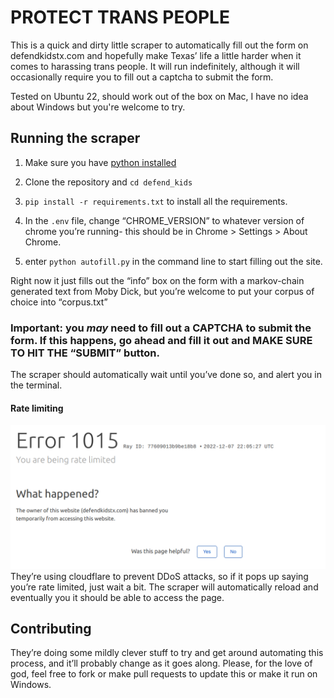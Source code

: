 # PROTECT TRANS PEOPLE

This is a quick and dirty little scraper to automatically fill out the form on defendkidstx.com and hopefully make Texas’ life a little harder when it comes to harassing trans people. It will run indefinitely, although it will occasionally require you to fill out a captcha to submit the form. 

Tested on Ubuntu 22, should work out of the box on Mac, I have no idea about Windows but you're welcome to try. 

## Running the scraper
1. Make sure you have [python installed](https://realpython.com/installing-python/)

2. Clone the repository and `cd defend_kids`

3. `pip install -r requirements.txt` to install all the requirements.

4. In the `.env` file, change “CHROME_VERSION” to whatever version of chrome you’re running- this should be in Chrome > Settings > About Chrome.

5. enter `python autofill.py` in the command line to start filling out the site. 

Right now it just fills out the “info” box on the form with a markov-chain generated text from Moby Dick, but you’re welcome to put your corpus of choice into “corpus.txt”


### Important: you *may* need to fill out a CAPTCHA to submit the form. If this happens, go ahead and fill it out and MAKE SURE TO HIT THE “SUBMIT” button.

The scraper should automatically wait until you’ve done so, and alert you in the terminal.

#### Rate limiting
![Rate limited](./blocked.png)
They’re using cloudflare to prevent DDoS attacks, so if it pops up saying you’re rate limited, just wait a bit. The scraper will automatically reload and eventually you it should be able to access the page.






##  Contributing

They’re doing some mildly clever stuff to try and get around automating this process, and it’ll probably change as it goes along. Please, for the love of god, feel free to fork or make pull requests to update this or make it run on Windows.
